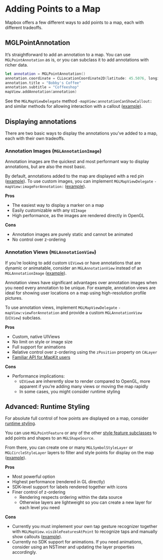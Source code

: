 # Adding Points to a Map

Mapbox offers a few different ways to add points to a map, each with different tradeoffs.

## MGLPointAnnotation

It’s straightforward to add an annotation to a map. You can use `MGLPointAnnotation` as is, or you can subclass it to add annotations with richer data.

```swift
let annotation = MGLPointAnnotation()
annotation.coordinate = CLLocationCoordinate2D(latitude: 45.5076, longitude: -122.6736)
annotation.title = "Bobby's Coffee"
annotation.subtitle = "Coffeeshop"
mapView.addAnnotation(annotation)
```

See the `MGLMapViewDelegate` method `-mapView:annotationCanShowCallout:` and similar methods for allowing interaction with a callout ([example](https://www.mapbox.com/ios-sdk/examples/callout-delegate/)).

## Displaying annotations

There are two basic ways to display the annotations you’ve added to a map, each with their own tradeoffs.

### Annotation Images (`MGLAnnotationImage`)

Annotation images are the quickest and most performant way to display annotations, but are also the most basic.

By default, annotations added to the map are displayed with a red pin ([example](https://www.mapbox.com/ios-sdk/examples/marker/)). To use custom images, you can implement `MGLMapViewDelegate` `-mapView:imageForAnnotation:` ([example](https://www.mapbox.com/ios-sdk/examples/marker-image/)).

**Pros**

* The easiest way to display a marker on a map
* Easily customizable with any `UIImage`
* High performance, as the images are rendered directly in OpenGL

**Cons**

* Annotation images are purely static and cannot be animated
* No control over z-ordering

### Annotation Views (`MGLAnnotationView`)

If you’re looking to add custom `UIView`s or have annotations that are dynamic or animatable, consider an `MGLAnnotationView` instead of an `MGLAnnotationImage` ([example](https://www.mapbox.com/ios-sdk/examples/annotation-views/)).

Annotation views have significant advantages over annotation images when you need every annotation to be unique. For example, annotation views are ideal for showing user locations on a map using high-resolution profile pictures.

To use annotation views, implement `MGLMapViewDelegate` `-mapView:viewForAnnotation` and provide a custom `MGLAnnotationView` (`UIView`) subclass.

**Pros**

* Custom, native UIViews
* No limit on style or image size
* Full support for animations
* Relative control over z-ordering using the `zPosition` property on `CALayer`
* [Familiar API for MapKit users](https://www.mapbox.com/help/switch-mapkit/#annotations-pins)

**Cons**

* Performance implications:
    * `UIView`s are inherently slow to render compared to OpenGL, more apparent if you’re adding many views or moving the map rapidly
    * In some cases, you might consider runtime styling

## Advanced: Runtime Styling

For absolute full control of how points are displayed on a map, consider [runtime styling](runtime-styling.html).

You can use `MGLPointFeature` or any of the other [style feature subclasses](Style%20Features.html) to add points and shapes to an `MGLShapeSource`.

From there, you can create one or many `MGLSymbolStyleLayer` or `MGLCircleStyleLayer` layers to filter and style points for display on the map ([example](https://www.mapbox.com/ios-sdk/examples/runtime-multiple-annotations)).

**Pros**

* Most powerful option
* Highest performance (rendered in GL directly)
* SDK-level support for labels rendered together with icons
* Finer control of z-ordering
    * Rendering respects ordering within the data source
    * Otherwise layers are lightweight so you can create a new layer for each level you need

**Cons**

* Currently you must implement your own tap gesture recognizer together with `MGLMapView.visibleFeaturesAtPoint` to recognize taps and manually show callouts ([example](https://www.mapbox.com/ios-sdk/examples/select-layer/)).
* Currently no SDK support for animations. If you need animations, consider using an NSTimer and updating the layer properties accordingly.
